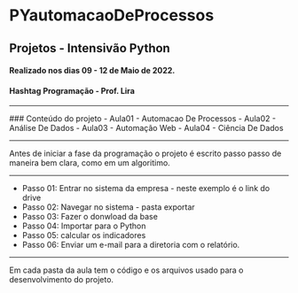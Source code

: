 # PYautomacaoDeProcessos
 
## Projetos - Intensivão Python
#### Realizado nos dias 09 - 12 de Maio de 2022.
#### Hashtag Programação - Prof. Lira

<hr>
### Conteúdo do projeto
    - Aula01
      - Automacao De Processos
    - Aula02
      - Análise De Dados
    - Aula03
      - Automação Web
    - Aula04
      - Ciência De Dados 
<hr>
Antes de iniciar a fase da programação o projeto é escrito passo passo de maneira bem clara, como em um  algoritimo.  
<hr>

* Passo 01: Entrar no sistema da empresa -  neste exemplo é o link do drive
* Passo 02: Navegar no sistema -  pasta exportar
* Passo 03: Fazer o donwload da base
* Passo 04: Importar para o Python
* Passo 05: calcular os indicadores
* Passo 06: Enviar um e-mail para a diretoria com o relatório.
<hr>

Em cada pasta da aula tem o código e os arquivos usado para o desenvolvimento do projeto.
